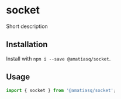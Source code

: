 # socket

Short description

## Installation

Install with `npm i --save @amatiasq/socket`.

## Usage

```js
import { socket } from '@amatiasq/socket';
